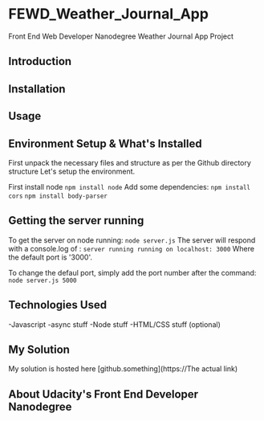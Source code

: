 # FEWD_Weather_Journal_App
Front End Web Developer Nanodegree Weather Journal App Project


## Introduction 

## Installation

## Usage


## Environment Setup & What's Installed
First unpack the necessary files and structure as per the Github directory structure
Let's setup the environment. 

First install node `npm install node`
Add some dependencies: 
`npm install cors`
`npm install body-parser`


## Getting the server running
To get the server on node running:
`node server.js`
The server will respond with a console.log of : 
`server running
running on localhost: 3000`
Where the default port is '3000'.

To change the defaul port, simply add the port number after the command: 
`node server.js 5000`

## Technologies Used
-Javascript
-async stuff
-Node stuff
-HTML/CSS stuff (optional)



## My Solution
My solution is hosted here [github.something](https://The actual link)


## About Udacity's Front End Developer Nanodegree

